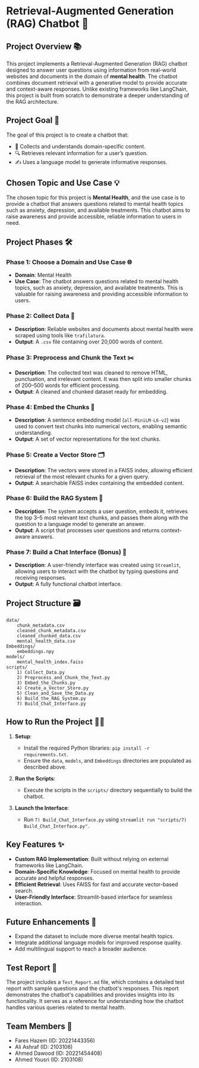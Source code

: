 # Retrieval-Augmented Generation (RAG) Chatbot 🚀

## Project Overview 📚
This project implements a Retrieval-Augmented Generation (RAG) chatbot designed to answer user questions using information from real-world websites and documents in the domain of **mental health**. The chatbot combines document retrieval with a generative model to provide accurate and context-aware responses. Unlike existing frameworks like LangChain, this project is built from scratch to demonstrate a deeper understanding of the RAG architecture.

## Project Goal 🎯
The goal of this project is to create a chatbot that:
- 🧠 Collects and understands domain-specific content.
- 🔍 Retrieves relevant information for a user’s question.
- ✍️ Uses a language model to generate informative responses.

## Chosen Topic and Use Case 💡

The chosen topic for this project is **Mental Health**, and the use case is to provide a chatbot that answers questions related to mental health topics such as anxiety, depression, and available treatments. This chatbot aims to raise awareness and provide accessible, reliable information to users in need.

## Project Phases 🛠️

### Phase 1: Choose a Domain and Use Case 🌐
- **Domain**: Mental Health
- **Use Case**: The chatbot answers questions related to mental health topics, such as anxiety, depression, and available treatments. This is valuable for raising awareness and providing accessible information to users.

### Phase 2: Collect Data 📄
- **Description**: Reliable websites and documents about mental health were scraped using tools like `trafilatura`.
- **Output**: A `.csv` file containing over 20,000 words of content.

### Phase 3: Preprocess and Chunk the Text ✂️
- **Description**: The collected text was cleaned to remove HTML, punctuation, and irrelevant content. It was then split into smaller chunks of 200–500 words for efficient processing.
- **Output**: A cleaned and chunked dataset ready for embedding.

### Phase 4: Embed the Chunks 🧩
- **Description**: A sentence embedding model (`all-MiniLM-L6-v2`) was used to convert text chunks into numerical vectors, enabling semantic understanding.
- **Output**: A set of vector representations for the text chunks.

### Phase 5: Create a Vector Store 🗂️
- **Description**: The vectors were stored in a FAISS index, allowing efficient retrieval of the most relevant chunks for a given query.
- **Output**: A searchable FAISS index containing the embedded content.

### Phase 6: Build the RAG System 🤖
- **Description**: The system accepts a user question, embeds it, retrieves the top 3–5 most relevant text chunks, and passes them along with the question to a language model to generate an answer.
- **Output**: A script that processes user questions and returns context-aware answers.

### Phase 7: Build a Chat Interface (Bonus) 💬
- **Description**: A user-friendly interface was created using `Streamlit`, allowing users to interact with the chatbot by typing questions and receiving responses.
- **Output**: A fully functional chatbot interface.

## Project Structure 🗃️
```
data/
	chunk_metadata.csv
	cleaned_chunk_metadata.csv
	cleaned_chunked_data.csv
	mental_health_data.csv
Embeddings/
	embeddings.npy
models/
	mental_health_index.faiss
scripts/
	1) Collect_Data.py
	2) Preprocess_and_Chunk_the_Text.py
	3) Embed_the_Chunks.py
	4) Create_a_Vector_Store.py
	5) Clean_and_Save_the_Data.py
	6) Build_the_RAG_System.py
	7) Build_Chat_Interface.py
```

## How to Run the Project 🏃‍♂️
1. **Setup**:
   - Install the required Python libraries: `pip install -r requirements.txt`.
   - Ensure the `data`, `models`, and `Embeddings` directories are populated as described above.

2. **Run the Scripts**:
   - Execute the scripts in the `scripts/` directory sequentially to build the chatbot.

3. **Launch the Interface**:
   - Run `7) Build_Chat_Interface.py` using `streamlit run "scripts/7) Build_Chat_Interface.py"`.

## Key Features ✨
- **Custom RAG Implementation**: Built without relying on external frameworks like LangChain.
- **Domain-Specific Knowledge**: Focused on mental health to provide accurate and helpful responses.
- **Efficient Retrieval**: Uses FAISS for fast and accurate vector-based search.
- **User-Friendly Interface**: Streamlit-based interface for seamless interaction.

## Future Enhancements 🔮
- Expand the dataset to include more diverse mental health topics.
- Integrate additional language models for improved response quality.
- Add multilingual support to reach a broader audience.

## Test Report 🧪

The project includes a `Test_Report.md` file, which contains a detailed test report with sample questions and the chatbot's responses. This report demonstrates the chatbot's capabilities and provides insights into its functionality. It serves as a reference for understanding how the chatbot handles various queries related to mental health.

## Team Members 👥
- Fares Hazem (ID: 20221443356)
- Ali Ashraf (ID: 2103106)
- Ahmed Dawood (ID: 20221454408)
- Ahmed Yousri (ID: 2103108)